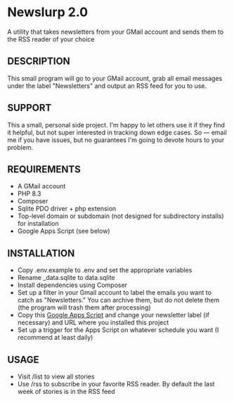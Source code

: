 # Newslurp 2.0

A utility that takes newsletters from your GMail account and sends them to the RSS reader of your choice

## DESCRIPTION

This small program will go to your GMail account, grab all email messages under the label "Newsletters" and output an
RSS feed for you to use.

## SUPPORT

This a small, personal side project. I'm happy to let others use it if they find it helpful, but not super interested in
tracking down edge cases. So — email me if you have issues, but no guarantees I'm going to devote hours to your problem.

## REQUIREMENTS

- A GMail account
- PHP 8.3
- Composer
- Sqlite PDO driver + php extension
- Top-level domain or subdomain (not designed for subdirectory installs) for installation
- Google Apps Script (see below)

## INSTALLATION

- Copy .env.example to .env and set the appropriate variables
- Rename _data.sqlite to data.sqlite
- Install dependencies using Composer
- Set up a filter in your Gmail account to label the emails you want to catch as "Newsletters." You can archive them,
  but do not delete them (the program will trash them after processing)
- Copy
  this [Google Apps Script](https://script.google.com/d/1vdq1mfdVwB_ep4gyORGum6MvXCwYZWxqj_jp2fwquGxFLoJwYBvlZDBh/edit?usp=sharing)
  and change your newsletter label (if necessary) and URL where you installed this project
- Set up a trigger for the Apps Script on whatever schedule you want (I recommend at least daily)

## USAGE

- Visit /list to view all stories
- Use /rss to subscribe in your favorite RSS reader. By default the last week of stories is in the RSS feed
